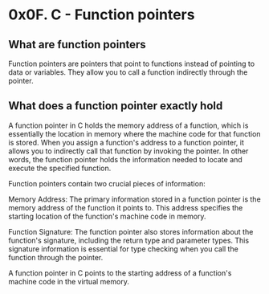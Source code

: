 # 0x0F. C - Function pointers

## What are function pointers

Function pointers are pointers that point to functions instead of pointing to data or variables. They allow you to call a function indirectly through the pointer.

## What does a function pointer exactly hold

A function pointer in C holds the memory address of a function, which is essentially the location in memory where the machine code for that function is stored. When you assign a function's address to a function pointer, it allows you to indirectly call that function by invoking the pointer. In other words, the function pointer holds the information needed to locate and execute the specified function.

Function pointers contain two crucial pieces of information:

Memory Address: The primary information stored in a function pointer is the memory address of the function it points to. This address specifies the starting location of the function's machine code in memory.

Function Signature: The function pointer also stores information about the function's signature, including the return type and parameter types. This signature information is essential for type checking when you call the function through the pointer.


A function pointer in C points to the starting address of a function's machine code in the virtual memory.
